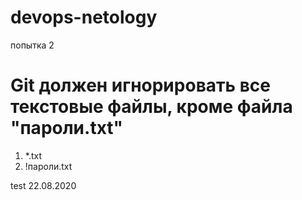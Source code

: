 # devops-netology
попытка 2

# Git должен игнорировать все текстовые файлы, кроме файла "пароли.txt" 
 
 1. *.txt
 2. !пароли.txt
 

test 22.08.2020
